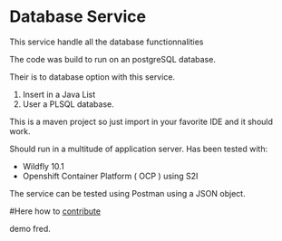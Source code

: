 # Database Service

This service handle all the database functionnalities

The code was build to run on an postgreSQL database.

Their is to database option with this service.

1. Insert in a Java List
2. User a PLSQL database.

This is a maven project so just import in your favorite IDE and it should work.

Should run in a multitude of application server.  Has been tested with:
* Wildfly 10.1
* Openshift Container Platform ( OCP ) using S2I

The service can be tested using Postman using a JSON object.

#Here how to [contribute](CONTRIBUTING.md)

demo fred.
